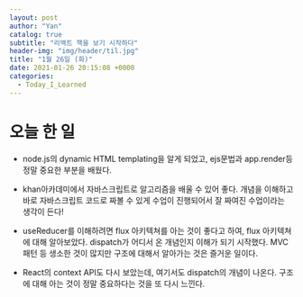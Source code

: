 ```yaml
---
layout: post
author: "Yan"
catalog: true
subtitle: "리액트 책을 보기 시작하다"
header-img: "img/header/til.jpg"
title: "1월 26일 (화)"
date: 2021-01-26 20:15:08 +0000
categories:
  - Today_I_Learned
---
```


# 오늘 한 일

- node.js의 dynamic HTML templating을 알게 되었고, ejs문법과 app.render등 정말 중요한 부분을 배웠다.

- khan아카데미에서 자바스크립트로 알고리즘을 배울 수 있어 좋다. 개념을 이해하고 바로 자바스크립트 코드로 짜볼 수 있게 수업이 진행되어서 잘 짜여진 수업이라는 생각이 든다!

- useReducer를 이해하려면 flux 아키텍쳐를 아는 것이 좋다고 하여, flux 아키텍쳐에 대해 알아보았다. dispatch가 어디서 온 개념인지 이해가 되기 시작했다. MVC패턴 등 생소한 것이 많지만 구조에 대해서 알아가는 것은 즐거운 일이다.

- React의 context API도 다시 보았는데, 여기서도 dispatch의 개념이 나온다. 구조에 대해 아는 것이 정말 중요하다는 것을 또 다시 느낀다.
